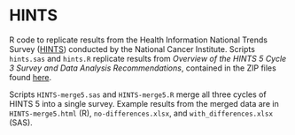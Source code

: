 # HINTS
R code to replicate results from the Health Information National Trends Survey ([HINTS](https://hints.cancer.gov/)) conducted by the National Cancer Institute. Scripts `hints.sas` and `hints.R` replicate results from _Overview of the HINTS 5 Cycle 3 Survey and Data Analysis Recommendations_, contained in the ZIP files found [here](https://hints.cancer.gov/data/download-data.aspx).

Scripts `HINTS-merge5.sas` and `HINTS-merge5.R` merge all three cycles of HINTS 5 into a single survey. Example results from the merged data are in `HINTS-merge5.html` (R),  `no-differences.xlsx`, and `with_differences.xlsx` (SAS).

